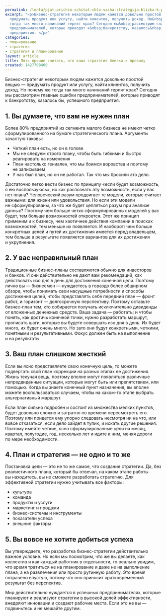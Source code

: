 ```yaml
---
permalink: /lenta/pjat-prichin-schitat-chto-vasha-strategija-blizka-k-provalu
excerpt: "<p>Бизнес-стратегия некоторым людям кажется довольно простой вещью&nbsp;—
  придумать продукт или услугу, найти клиентов, получить доход. Но&nbsp;почему&nbsp;же
  тогда так много начинаний терпят крах? Сегодня мы&nbsp;рассмотрим главные ошибки
  предпринимателей, которые приводят к&nbsp;банкротству, казалось&nbsp;бы, успешного
  предприятия. </p>"
categories:
- планирование
- стратегия
- стратегия и планирование
layout: article
title: Пять причин считать, что ваша стратегия близка к провалу
created: 1427708400
---
```

<p>Бизнес-стратегия некоторым людям кажется довольно простой вещью&nbsp;— придумать продукт или услугу, найти клиентов, получить доход. Но&nbsp;почему&nbsp;же тогда так много начинаний терпят крах? Сегодня мы&nbsp;рассмотрим главные ошибки предпринимателей, которые приводят к&nbsp;банкротству, казалось&nbsp;бы, успешного предприятия. </p>
<h2>1. Вы&nbsp;думаете, что вам не&nbsp;нужен план</h2>
<p>Более&nbsp;80% предприятий из&nbsp;сегмента малого бизнеса не&nbsp;имеют четко сформулированного на&nbsp;бумаге стратегического плана. Аргументы зачастую таковы:</p>
<p>
	<ul>
		<li><span>Четкий план есть, но</span>&nbsp;<span>он</span>&nbsp;<span>в</span>&nbsp;<span>голове</span></li>
		<li><span> Мы</span>&nbsp;<span>не</span>&nbsp;<span>следуем строго плану, чтобы быть гибкими и</span>&nbsp;<span>быстро реагировать на</span>&nbsp;<span>изменения </span></li>
		<li><span> План настолько гениален, что мы</span>&nbsp;<span>боимся воровства и</span>&nbsp;<span>поэтому не</span>&nbsp;<span>записываем</span></li>
		<li><span> У</span>&nbsp;<span>нас был план, но</span>&nbsp;<span>он</span>&nbsp;<span>не</span>&nbsp;<span>работал. Так что мы</span>&nbsp;<span>бросили это дело.</span></li>
	</ul>
</p>
<p>Достаточно легко вести бизнес по&nbsp;принципу «если будет возможность, я&nbsp;ею&nbsp;воспользуюсь», но&nbsp;как распознать эту возможность, если у&nbsp;вас нет плана? Человеческий разум продвигает те&nbsp;модели, которые считает важными: для жизни или удовольствия. Но&nbsp;если эти модели не&nbsp;сформулированы, за&nbsp;что&nbsp;же будет цепляться разум при анализе данных? Поэтому чем больше четко сформулированных моделей у&nbsp;вас будет, тем больше возможностей откроется. Этот&nbsp;же принцип применим и&nbsp;к&nbsp;бизнесу, чем хаотичнее действия компании в&nbsp;поисках возможностей, тем меньше их&nbsp;появляется. И&nbsp;наоборот: чем больше конкретных целей и&nbsp;путей их&nbsp;достижения имеется перед владельцем, тем больше в&nbsp;результате появляется вариантов для их&nbsp;достижения и&nbsp;укрупнения.</p>
<h2>2. У&nbsp;вас неправильный план</h2>
<p>Традиционные бизнес-планы составляются обычно для инвесторов и&nbsp;банков. И&nbsp;они действительно не&nbsp;дают вам рекомендаций, как действовать изо дня в&nbsp;день для достижения конечной цели. Поэтому лично вы&nbsp;— бизнесмен&nbsp;— нуждаетесь в&nbsp;гораздо более обширном обзоре, чтобы понимать свои насущные потребности и&nbsp;способы достижения целей, чтобы представлять себе передний план&nbsp;— фронт работ, и&nbsp;горизонт&nbsp;— долгосрочную перспективу. Поэтому оставьте бизнес-план тем, кто собирается получать исключительно дивиденды от&nbsp;вложенных денежных средств. Ваша задача&nbsp;— работать; и&nbsp;чтобы понять, как достичь конечной точки, нужно разработать маршрут, прописать шаги, которые вы&nbsp;будете совершать изо дня в&nbsp;день. Их&nbsp;будет много, их&nbsp;будет очень много. Но&nbsp;зато они будут конкретными, четкими, понятными и&nbsp;результативными. Фокус должен быть на&nbsp;выполнение и&nbsp;на&nbsp;результаты. </p>
<h2>3. Ваш план слишком жесткий</h2>
<p>Если вы&nbsp;ясно представляете свою конечную цель, то&nbsp;можете подвергать свой план коррекции на&nbsp;разных этапах ее&nbsp;достижения. Жизнь текучая вещь, поэтому вполне могут появляться различные непредвиденные ситуации, которые могут быть или препятствием, или помощью. Когда вы&nbsp;знаете конечный пункт назначения, вы&nbsp;вполне можете воспользоваться случаем, чтобы на&nbsp;каком-то этапе выбрать альтернативный маршрут. </p>
<p>Если план сильно подробен и&nbsp;состоит из&nbsp;множества мелких пунктов, будет довольно сложно и&nbsp;затратно по&nbsp;времени пересмотреть его. Поэтому или придется ему упорно следовать несмотря ни&nbsp;на&nbsp;что, или вовсе отказаться, если дело зайдет в&nbsp;тупик, и&nbsp;искать другие решения. Поэтому имейте четкие, ясно сформулированные цели на&nbsp;месяц, квартал, полугодие, год, несколько лет и&nbsp;идите к&nbsp;ним, меняя дороги по&nbsp;мере необходимости.</p>
<h2>4. План и&nbsp;стратегия&nbsp;— не&nbsp;одно и&nbsp;то&nbsp;же</h2>
<p>Постановка цели&nbsp;— это не&nbsp;то&nbsp;же самое, что создание стратегии. Да, без реалистичного плана, который&nbsp;бы отвечал, на&nbsp;каком этапе работы вы&nbsp;находитесь, вы&nbsp;не&nbsp;сможете разработать стратегию. Для эффективной стратегии нужно учитывать все факторы:</p>
<p>
	<ul>
		<li><span>культура</span></li>
		<li><span> команда</span></li>
		<li><span> продукты и</span>&nbsp;<span>услуги</span></li>
		<li><span> маркетинг и</span>&nbsp;<span>продажи</span></li>
		<li><span> бизнес-системы и</span>&nbsp;<span>инструменты</span></li>
		<li><span> показатели успеха</span></li>
		<li><span> внешние факторы</span></li>
	</ul>
</p>
<h2>5. Вы&nbsp;вовсе не&nbsp;хотите добиться успеха</h2>
<p>Вы&nbsp;утверждаете, что разработка бизнес-стратегии действительно важное условие. Но&nbsp;если мы&nbsp;посмотрим, что&nbsp;же вы&nbsp;делаете, как коллектив и&nbsp;как каждый работник в&nbsp;отдельности, то&nbsp;реально увидим, что время тратиться не&nbsp;на&nbsp;планирование и&nbsp;даже не&nbsp;на&nbsp;выполнение плана, а&nbsp;на&nbsp;развлечения или просто рутинную работу. Это время потрачено впустую, потому что оно приносит кратковременный результат без перспектив.</p>
<p>Мир действительно нуждается в&nbsp;успешных предпринимателях, которые планируют и&nbsp;реализуют стратегии в&nbsp;высокой долей эффективности, внедряют инновации и&nbsp;создают рабочие места. Если это не&nbsp;вы&nbsp;— подвиньтесь и&nbsp;не&nbsp;мешайте другим.</p>
